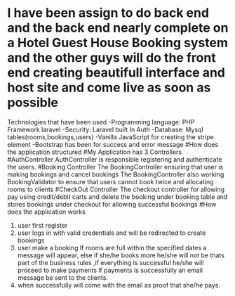 # I have been assign to do back end and the back end nearly complete on a  Hotel Guest House Booking system and the other guys will do the front end creating beautifull interface and host site and come live as soon as possible
Technologies that have been used
-Programming language: PHP Framework laravel
-Security: Laravel built In Auth
-Database: Mysql tables(rooms,bookings,users)
-Vanilla JavaScript for creating the stripe element
-Bootstrap has been for success and error message
#How does the application structured
#My Application has 3 Controllers
#AuthController
AuthController is responsible registering and authenticate the users.
#Booking Controller
The BookingController ensuring that user is making bookings and cancel bookings
The BookingController also working BookingValidator to ensure that users cannot book twice and allocating rooms to clients
#CheckOut Controller
The checkout controller for allowing pay using credit/debit carts and delete the booking under booking table and stores bookings under checkout for allowing successful bookings
#How does the application works
1. user first register 
2. user logs in with valid credentials and will be redirected to create bookings
3. user make a booking If rooms are full within the specified  dates a message will appear, else if she/he books more he/she will not be thats part of the business rules ,if everything is successful he/she will proceed to make payments if payments is successfully an email message be sent to the clients.
4. when successfully will come with the email as proof that she/he pays.
